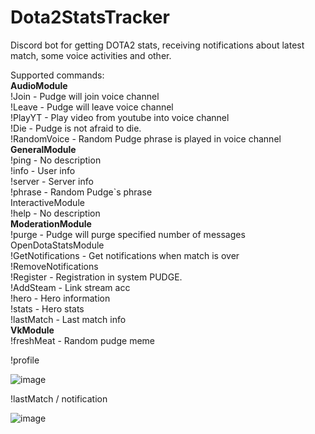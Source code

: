 # Dota2StatsTracker
Discord bot for getting DOTA2 stats, receiving notifications about latest match, some voice activities and other.

Supported commands: <br />
**AudioModule** <br />
!Join - Pudge will join voice channel <br />
!Leave - Pudge will leave voice channel <br />
!PlayYT - Play video from youtube into voice channel <br />
!Die - Pudge is not afraid to die. <br />
!RandomVoice - Random Pudge phrase is played in voice channel <br />
**GeneralModule** <br />
!ping - No description  <br />
!info - User info <br />
!server - Server info <br />
!phrase - Random Pudge`s phrase <br />
InteractiveModule  <br />
!help - No description <br />
**ModerationModule** <br />
!purge - Pudge will purge specified number of messages <br />
OpenDotaStatsModule <br />
!GetNotifications - Get notifications when match is over <br />
!RemoveNotifications  <br />
!Register - Registration in system PUDGE. <br />
!AddSteam - Link stream acc <br />
!hero - Hero information <br />
!stats - Hero stats <br />
!lastMatch - Last match info <br />
**VkModule** <br />
!freshMeat - Random pudge meme <br />

!profile 

![image](https://github.com/VladyaRazumist/Dota2StatsTracker/assets/45969614/d9528803-3fe3-4a6b-ba7e-31423d5ecace)


!lastMatch / notification


![image](https://github.com/VladyaRazumist/Dota2StatsTracker/assets/45969614/72bef866-d83b-424b-b705-4053130e7ea6)


